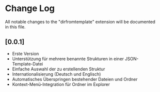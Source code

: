 # Change Log

All notable changes to the "dirfromtemplate" extension will be documented in this file.

## [0.0.1]

- Erste Version
- Unterstützung für mehrere benannte Strukturen in einer JSON-Template-Datei
- Einfache Auswahl der zu erstellenden Struktur
- Internationalisierung (Deutsch und Englisch)
- Automatisches Überspringen bestehender Dateien und Ordner
- Kontext-Menü-Integration für Ordner im Explorer
